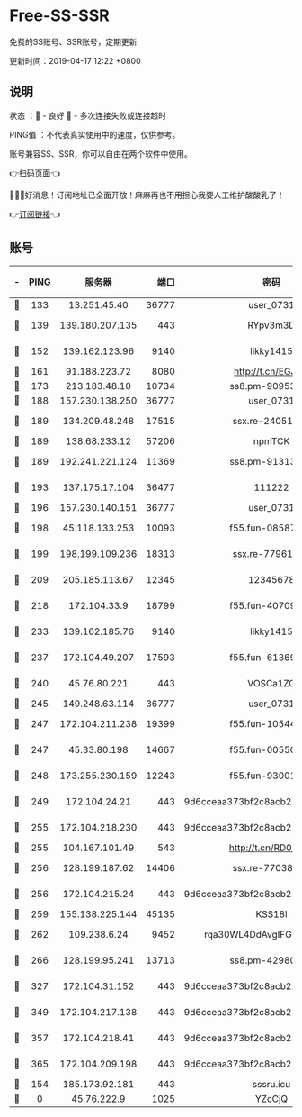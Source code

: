 # Free-SS-SSR

免费的SS账号、SSR账号，定期更新

更新时间：2019-04-17 12:22 +0800

## 说明

状态     ：🙂 - 良好 🙁 - 多次连接失败或连接超时

PING值   ：不代表真实使用中的速度，仅供参考。

账号兼容SS、SSR，你可以自由在两个软件中使用。

👉[扫码页面](https://liesauer.github.io/Free-SS-SSR/)👈

🎉🎉🎉好消息！订阅地址已全面开放！麻麻再也不用担心我要人工维护酸酸乳了！

👉[订阅链接](https://www.liesauer.net/yogurt/subscribe?ACCESS_TOKEN=DAYxR3mMaZAsaqUb)👈

## 账号

|-|PING|服务器|端口|密码|加密方式|区域|
|:----:|:----:|:-----:|-----:|:----:|:----:|:----:|
|🙂|133|13.251.45.40|36777|user_0731|chacha20|SG|
|🙂|139|139.180.207.135|443|RYpv3m3D|aes-256-cfb|JP|
|🙂|152|139.162.123.96|9140|likky1415|aes-256-cfb|JP|
|🙂|161|91.188.223.72|8080|http://t.cn/EGJIyrl|rc4-md5|RU|
|🙂|173|213.183.48.10|10734|ss8.pm-90953901|rc4-md5|RU|
|🙂|188|157.230.138.250|36777|user_0731|chacha20|US|
|🙂|189|134.209.48.248|17515|ssx.re-24051908|aes-256-cfb|US|
|🙂|189|138.68.233.12|57206|npmTCK|rc4-md5|US|
|🙂|189|192.241.221.124|11369|ss8.pm-91313245|aes-256-cfb|US|
|🙂|193|137.175.17.104|36477|111222|aes-256-cfb|US|
|🙂|196|157.230.140.151|36777|user_0731|chacha20|US|
|🙂|198|45.118.133.253|10093|f55.fun-08587315|aes-256-cfb|SG|
|🙂|199|198.199.109.236|18313|ssx.re-77961623|aes-256-cfb|US|
|🙂|209|205.185.113.67|12345|12345678|aes-256-cfb|US|
|🙂|218|172.104.33.9|18799|f55.fun-40709683|aes-256-cfb|SG|
|🙂|233|139.162.185.76|9140|likky1415|aes-256-cfb|DE|
|🙂|237|172.104.49.207|17593|f55.fun-61369927|aes-256-cfb|SG|
|🙂|240|45.76.80.221|443|VOSCa1ZG|aes-256-cfb|DE|
|🙂|245|149.248.63.114|36777|user_0731|chacha20|CA|
|🙂|247|172.104.211.238|19399|f55.fun-10544311|aes-256-cfb|US|
|🙂|247|45.33.80.198|14667|f55.fun-00550024|aes-256-cfb|US|
|🙂|248|173.255.230.159|12243|f55.fun-93001883|aes-256-cfb|US|
|🙂|249|172.104.24.21|443|9d6cceaa373bf2c8acb22e60b6a58be6|aes-256-cfb|US|
|🙂|255|172.104.218.230|443|9d6cceaa373bf2c8acb22e60b6a58be6|aes-256-cfb|US|
|🙂|255|104.167.101.49|543|http://t.cn/RD0D7sx|rc4-md5|CA|
|🙂|256|128.199.187.62|14406|ssx.re-77038545|aes-256-cfb|SG|
|🙂|256|172.104.215.24|443|9d6cceaa373bf2c8acb22e60b6a58be6|aes-256-cfb|US|
|🙂|259|155.138.225.144|45135|KSS18l|rc4-md5|US|
|🙂|262|109.238.6.24|9452|rqa30WL4DdAvgIFG6Fs3znzTa|aes-256-cfb|FR|
|🙂|266|128.199.95.241|13713|ss8.pm-42980063|aes-256-cfb|SG|
|🙂|327|172.104.31.152|443|9d6cceaa373bf2c8acb22e60b6a58be6|aes-256-cfb|US|
|🙂|349|172.104.217.138|443|9d6cceaa373bf2c8acb22e60b6a58be6|aes-256-cfb|US|
|🙂|357|172.104.218.41|443|9d6cceaa373bf2c8acb22e60b6a58be6|aes-256-cfb|US|
|🙂|365|172.104.209.198|443|9d6cceaa373bf2c8acb22e60b6a58be6|aes-256-cfb|US|
|🙁|154|185.173.92.181|443|sssru.icu|rc4-md5|RU|
|🙁|0|45.76.222.9|1025|YZcCjQ|rc4-md5|JP|
